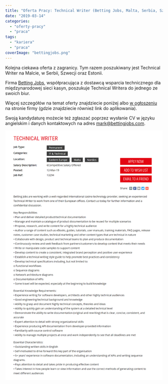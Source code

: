 ```yaml
---
title: "Oferta Pracy: Technical Writer (Betting Jobs, Malta, Serbia, Szwecja, Estonia)"
date: "2019-03-14"
categories: 
  - "oferty-pracy"
  - "praca"
tags: 
  - "kariera"
  - "praca"
coverImage: "bettingjobs.png"
---
```


Kolejna ciekawa oferta z zagranicy. Tym razem poszukiwany jest Technical Writer na Malcie, w Serbii, Szwecji oraz Estonii.

Firma [Betting Jobs](https://www.bettingjobs.com/), współpracująca z dostawcą wsparcia technicznego dla międzynarodowej sieci kasyn, poszukuje Technical Writera do jednego ze swoich biur.

Więcej szczegółów na temat oferty znajdziecie poniżej albo [w ogłoszeniu](https://www.bettingjobs.com/jobs/8440181/technical-writer.asp) na stronie firmy (gdzie znajdziecie również link do aplikowania).

Swoją kandydaturę możecie też zgłaszać poprzez wysłanie CV w języku angielskim i danych kontaktowych na adres [mark@bettingjobs.com](mailto:mark@bettingjobs.com).

[![](images/betting_jobs_tech_writer.png)](http://techwriter.pl/wp-content/uploads/2019/03/betting_jobs_tech_writer.png)
